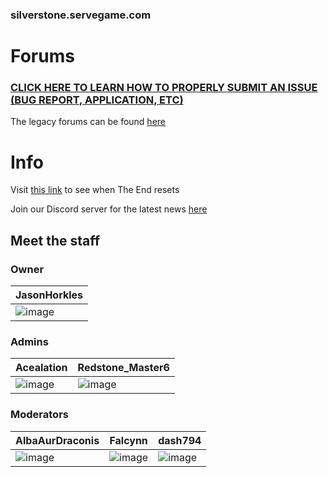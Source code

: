 ### silverstone.servegame.com
# Forums
### [CLICK HERE TO LEARN HOW TO PROPERLY SUBMIT AN ISSUE (BUG REPORT, APPLICATION, ETC)](https://github.com/JasonHorkles/Silverstone/wiki)

The legacy forums can be found [here](https://jasonhorkles.wixsite.com/server-backup/forum)

# Info
Visit [this link](https://rebrand.ly/SilverstoneEndReset) to see when The End resets

Join our Discord server for the latest news [here](https://discord.gg/VVSUEPd)
## Meet the staff
### Owner
| JasonHorkles |
|-|
| ![image](https://minotar.net/body/a28173aff0a947fe854919c6bccf68da/100.png) |

### Admins
Acealation | Redstone_Master6
-|-
![image](https://minotar.net/body/5c3d3b7caa024751ae4b60b277da9c35/100.png) | ![image](https://minotar.net/body/75fb05a29d9e49cbbe346bd5215548ba/100.png)

### Moderators
AlbaAurDraconis | Falcynn | dash794
-|-|-
![image](https://minotar.net/body/e70a462285b6417d92017322e5094465/100.png) | ![image](https://minotar.net/body/ebe36b5e52eb4956aee4f4f6e3136189/100.png) | ![image](https://minotar.net/body/da17e35728ae43e4ba52176ae6c04145/100.png)
